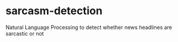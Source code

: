 # sarcasm-detection
Natural Language Processing to detect whether news headlines are sarcastic or not 
